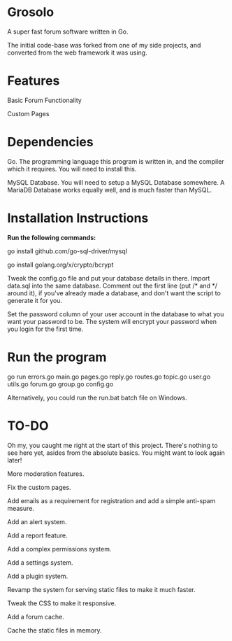 # Grosolo

A super fast forum software written in Go.

The initial code-base was forked from one of my side projects, and converted from the web framework it was using.


# Features
Basic Forum Functionality

Custom Pages


# Dependencies

Go. The programming language this program is written in, and the compiler which it requires. You will need to install this.

MySQL Database. You will need to setup a MySQL Database somewhere. A MariaDB Database works equally well, and is much faster than MySQL.


# Installation Instructions

**Run the following commands:**

go install github.com/go-sql-driver/mysql

go install golang.org/x/crypto/bcrypt

Tweak the config.go file and put your database details in there. Import data.sql into the same database. Comment out the first line (put /* and */ around it), if you've already made a database, and don't want the script to generate it for you.

Set the password column of your user account in the database to what you want your password to be. The system will encrypt your password when you login for the first time.


# Run the program

go run errors.go main.go pages.go reply.go routes.go topic.go user.go utils.go forum.go group.go config.go

Alternatively, you could run the run.bat batch file on Windows.


# TO-DO

Oh my, you caught me right at the start of this project. There's nothing to see here yet, asides from the absolute basics. You might want to look again later!


More moderation features.

Fix the custom pages.

Add emails as a requirement for registration and add a simple anti-spam measure.

Add an alert system.

Add a report feature.

Add a complex permissions system.

Add a settings system.

Add a plugin system.

Revamp the system for serving static files to make it much faster.

Tweak the CSS to make it responsive.

Add a forum cache.

Cache the static files in memory.
